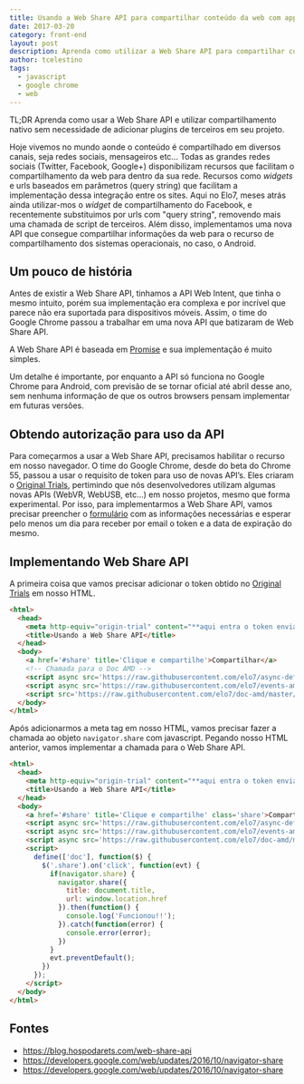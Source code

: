 ```yaml
---
title: Usando a Web Share API para compartilhar conteúdo da web com app nativos
date: 2017-03-20
category: front-end
layout: post
description: Aprenda como utilizar a Web Share API para compartilhar conteúdo da Web com aplicativos nativos
author: tcelestino
tags:
  - javascript
  - google chrome
  - web
---
```


TL;DR Aprenda como usar a Web Share API e utilizar compartilhamento nativo sem necessidade de adicionar plugins de terceiros em seu projeto.

Hoje vivemos no mundo aonde o conteúdo é compartilhado em diversos canais, seja redes sociais, mensageiros etc… Todas as grandes redes sociais (Twitter, Facebook, Google+) disponibilizam recursos que facilitam o compartilhamento da web para dentro da sua rede. Recursos como *widgets* e urls baseados em parâmetros (query string) que facilitam a implementação dessa integração entre os sites. Aqui no Elo7, meses atrás ainda utilizar-mos o *widget* de compartilhamento do Facebook, e recentemente substituimos por urls com "query string", removendo mais uma chamada de script de terceiros. Além disso, implementamos uma nova API que consegue compartilhar informações da web para o recurso de compartilhamento dos sistemas operacionais, no caso, o Android.

## Um pouco de história

Antes de existir a Web Share API, tinhamos a API Web Intent, que tinha o mesmo intuito, porém sua implementação era complexa e por incrível que parece não era suportada para dispositivos móveis. Assim, o time do Google Chrome passou a trabalhar em uma nova API que batizaram de Web Share API.

A Web Share API é baseada em [Promise](https://developer.mozilla.org/en/docs/Web/JavaScript/Reference/Global_Objects/Promise) e sua implementação é muito simples.

Um detalhe é importante, por enquanto a API só funciona no Google Chrome para Android, com previsão de se tornar oficial até abril desse ano, sem nenhuma informação de que os outros browsers pensam implementar em futuras versões.

## Obtendo autorização para uso da API

Para começarmos a usar a Web Share API, precisamos habilitar o recurso em nosso navegador. O time do Google Chrome, desde do beta do Chrome 55, passou a usar o requisito de token para uso de novas API’s. Eles criaram o [Original Trials](https://github.com/jpchase/OriginTrials/blob/gh-pages/developer-guide.md), pertimindo que nós desenvolvedores utilizam algumas novas APIs (WebVR, WebUSB, etc...) em nosso projetos, mesmo que forma experimental. Por isso, para implementarmos a Web Share API, vamos precisar preencher o [formulário](https://docs.google.com/forms/d/e/1FAIpQLSfO0_ptFl8r8G0UFhT0xhV17eabG-erUWBDiKSRDTqEZ_9ULQ/viewform) com as informações necessárias e esperar pelo menos um dia para receber por email o token e a data de expiração do mesmo.

## Implementando Web Share API

A primeira coisa que vamos precisar adicionar o token obtido no [Original Trials](https://github.com/jpchase/OriginTrials/blob/gh-pages/developer-guide.md) em nosso HTML.

```html
<html>
  <head>
    <meta http-equiv="origin-trial" content="**aqui entra o token enviado por email**">
    <title>Usando a Web Share API</title>
  </head>
  <body>
    <a href='#share' title='Clique e compartilhe'>Compartilhar</a>
    <!-- Chamada para o Doc AMD -->
    <script async src='https://raw.githubusercontent.com/elo7/async-define/master/async-define.min.js'></script>
    <script async src='https://raw.githubusercontent.com/elo7/events-amd/master/events-amd.min.js'></script>
    <script src='https://raw.githubusercontent.com/elo7/doc-amd/master/doc.js'></script>
  </body>
</html>
```

Após adicionarmos a meta tag em nosso HTML, vamos precisar fazer a chamada ao objeto `navigator.share` com javascript. Pegando nosso HTML anterior, vamos implementar a chamada para o Web Share API.

```html
<html>
  <head>
    <meta http-equiv="origin-trial" content="**aqui entra o token enviado por email**">
    <title>Usando a Web Share API</title>
  </head>
  <body>
    <a href='#share' title='Clique e compartilhe' class='share'>Compartilhar</a>
    <script async src='https://raw.githubusercontent.com/elo7/async-define/master/async-define.min.js'></script>
    <script async src='https://raw.githubusercontent.com/elo7/events-amd/master/events-amd.min.js'></script>
    <script async src='https://raw.githubusercontent.com/elo7/doc-amd/master/doc.min.js'></script>
    <script>
      define(['doc'], function($) {
        $('.share').on('click', function(evt) {
          if(navigator.share) {
            navigator.share({
              title: document.title,
              url: window.location.href
            }).then(function() {
              console.log('Funcionou!!');
            }).catch(function(error) {
              console.error(error);
            })
          }
          evt.preventDefault();
        })
      });
    </script>
  </body>
</html>
```

## Fontes
* https://blog.hospodarets.com/web-share-api
* https://developers.google.com/web/updates/2016/10/navigator-share
* https://developers.google.com/web/updates/2016/10/navigator-share
